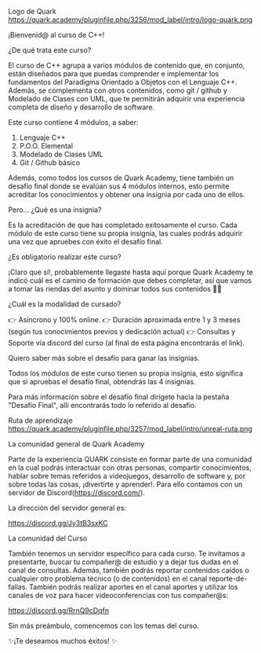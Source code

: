 Logo de Quark https://quark.academy/pluginfile.php/3256/mod_label/intro/logo-quark.png


¡Bienvenid@ al curso de C++!

¿De qué trata este curso?

El curso de C++ agrupa a varios módulos de contenido que, en conjunto, están diseñados para que puedas comprender e implementar los fundamentos del Paradigma Orientado a Objetos con el Lenguaje C++. Además, se complementa con otros contenidos, como git / github y Modelado de Clases con UML, que te permitirán adquirir una experiencia completa de diseño y desarrollo de software.

Este curso contiene 4 módulos, a saber:

1) Lenguaje C++
2) P.O.O. Elemental
3) Modelado de Clases UML
4) Git / Github básico

Además, como todos los cursos de Quark Academy, tiene también un desafío final donde se evalúan sus 4 módulos internos, esto permite acreditar los conocimientos y obtener una insignia por cada uno de ellos.


Pero... ¿Qué es una insignia?

Es la acreditación de que has completado exitosamente el curso. Cada módulo de este curso tiene su propia insignia, las cuales podrás adquirir una vez que apruebes con éxito el desafío final.


¿Es obligatorio realizar este curso?

¡Claro que sí!, probablemente llegaste hasta aquí porque Quark Academy te indicó cuál es el camino de formación que debes completar, así que vamos a tomar las riendas del asunto y dominar todos sus contenidos 🐱‍🐉


¿Cuál es la modalidad de cursado?

👉 Asíncrono y 100% online.
👉 Duración aproximada entre 1 y 3 meses (según tus conocimientos previos y dedicación actual)
👉 Consultas y Soporte vía discord del curso (al final de esta página encontrarás el link).

Quiero saber más sobre el desafío para ganar las insignias.

Todos los módulos de este curso tienen su propia insignia, esto significa que si apruebas el desafío final, obtendrás las 4 insignias.

Para más información sobre el desafío final dirígete hacia la pestaña "Desafío Final", allí encontrarás todo lo referido al desafío.

Ruta de aprendizaje https://quark.academy/pluginfile.php/3257/mod_label/intro/unreal-ruta.png


La comunidad general de Quark Academy

Parte de la experiencia QUARK consiste en formar parte de una comunidad en la cual podrás interactuar con otras personas, compartir conocimientos, hablar sobre temas referidos a videojuegos, desarrollo de software y, por sobre todas las cosas, ¡divertirte y aprender!. Para ello contamos con un servidor de Discord(https://discord.com/).

La dirección del servidor general es: 

https://discord.gg/Jy3tB3sxKC


La comunidad del Curso

También tenemos un servidor específico para cada curso. Te invitamos a presentarte, buscar tu compañer@ de estudio y a dejar tus dudas en el canal de consultas. Además, también podrás reportar contenidos caídos o cualquier otro problema técnico (o de contenidos) en el canal reporte-de-fallas. También podrás realizar aportes en el canal aportes y utilizar los canales de voz para hacer videoconferencias con tus compañer@s:

https://discord.gg/RrnQ9cDqfn


Sin más preámbulo, comencemos con los temas del curso.

 ✨¡Te deseamos muchos éxitos! ✨